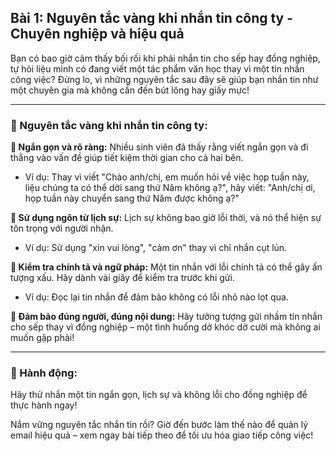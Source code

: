 ## Bài 1: Nguyên tắc vàng khi nhắn tin công ty - Chuyên nghiệp và hiệu quả

Bạn có bao giờ cảm thấy bối rối khi phải nhắn tin cho sếp hay đồng nghiệp, tự hỏi liệu mình có đang viết một tác phẩm văn học thay vì một tin nhắn công việc? Đừng lo, vì những nguyên tắc sau đây sẽ giúp bạn nhắn tin như một chuyên gia mà không cần đến bút lông hay giấy mực!

---

### 📌 Nguyên tắc vàng khi nhắn tin công ty:

**🔹 Ngắn gọn và rõ ràng:**
Nhiều sinh viên đã thấy rằng viết ngắn gọn và đi thẳng vào vấn đề giúp tiết kiệm thời gian cho cả hai bên.

- Ví dụ: Thay vì viết "Chào anh/chị, em muốn hỏi về việc họp tuần này, liệu chúng ta có thể dời sang thứ Năm không ạ?", hãy viết: "Anh/chị ơi, họp tuần này chuyển sang thứ Năm được không ạ?"

**🔹 Sử dụng ngôn từ lịch sự:**
Lịch sự không bao giờ lỗi thời, và nó thể hiện sự tôn trọng với người nhận.

- Ví dụ: Sử dụng "xin vui lòng", "cảm ơn" thay vì chỉ nhắn cụt lủn.

**🔹 Kiểm tra chính tả và ngữ pháp:**
Một tin nhắn với lỗi chính tả có thể gây ấn tượng xấu. Hãy dành vài giây để kiểm tra trước khi gửi.

- Ví dụ: Đọc lại tin nhắn để đảm bảo không có lỗi nhỏ nào lọt qua.

**🔹 Đảm bảo đúng người, đúng nội dung:**
Hãy tưởng tượng gửi nhầm tin nhắn cho sếp thay vì đồng nghiệp – một tình huống dở khóc dở cười mà không ai muốn gặp phải!

---

### 🚀 Hành động:

Hãy thử nhắn một tin ngắn gọn, lịch sự và không lỗi cho đồng nghiệp để thực hành ngay! 

Nắm vững nguyên tắc nhắn tin rồi? Giờ đến bước làm thế nào để quản lý email hiệu quả – xem ngay bài tiếp theo để tối ưu hóa giao tiếp công việc!